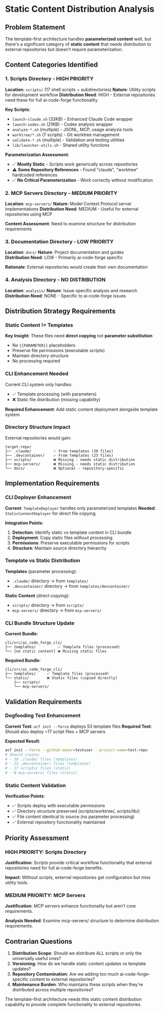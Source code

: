 # Static Content Distribution Analysis

## Problem Statement

The template-first architecture handles **parameterized content** well, but there's a significant category of **static content** that needs distribution to external repositories but doesn't require parameterization.

## Content Categories Identified

### 1. **Scripts Directory** - HIGH PRIORITY
**Location**: `scripts/` (17 shell scripts + subdirectories)
**Nature**: Utility scripts for development workflow
**Distribution Need**: HIGH - External repositories need these for full ai-code-forge functionality

**Key Scripts**:
- `launch-claude.sh` (33KB) - Enhanced Claude Code wrapper
- `launch-codex.sh` (21KB) - Codex analysis wrapper  
- `analyze-*.sh` (multiple) - JSONL, MCP, usage analysis tools
- `worktree/*.sh` (7 scripts) - Git worktree management
- `validate-*.sh` (multiple) - Validation and testing utilities
- `lib/launcher-utils.sh` - Shared utility functions

**Parameterization Assessment**: 
- ✅ **Mostly Static** - Scripts work generically across repositories
- ⚠️ **Some Repository References** - Found "claude", "worktree" hardcoded references
- ✅ **No Critical Parameterization** - Work correctly without modification

### 2. **MCP Servers Directory** - MEDIUM PRIORITY  
**Location**: `mcp-servers/` 
**Nature**: Model Context Protocol server implementations
**Distribution Need**: MEDIUM - Useful for external repositories using MCP

**Content Assessment**: Need to examine structure for distribution requirements

### 3. **Documentation Directory** - LOW PRIORITY
**Location**: `docs/`
**Nature**: Project documentation and guides  
**Distribution Need**: LOW - Primarily ai-code-forge specific

**Rationale**: External repositories would create their own documentation

### 4. **Analysis Directory** - NO DISTRIBUTION
**Location**: `analysis/` 
**Nature**: Issue-specific analysis and research
**Distribution Need**: NONE - Specific to ai-code-forge issues

## Distribution Strategy Requirements

### **Static Content != Templates**
**Key Insight**: These files need **direct copying** not **parameter substitution**
- No `{{PARAMETER}}` placeholders
- Preserve file permissions (executable scripts)
- Maintain directory structure  
- No processing required

### **CLI Enhancement Needed**
Current CLI system only handles:
- ✅ Template processing (with parameters)
- ❌ Static file distribution (missing capability)

**Required Enhancement**: Add static content deployment alongside template system

### **Directory Structure Impact**
External repositories would gain:
```
target-repo/
├── .claude/          ✅ From templates (30 files)
├── .devcontainer/    ✅ From templates (23 files)  
├── scripts/          ❌ Missing - needs static distribution
├── mcp-servers/      ❌ Missing - needs static distribution
└── docs/             ❌ Optional - repository-specific
```

## Implementation Requirements

### **CLI Deployer Enhancement**
**Current**: `TemplateDeployer` handles only parameterized templates
**Needed**: `StaticContentDeployer` for direct file copying

**Integration Points**:
1. **Detection**: Identify static vs template content in CLI bundle
2. **Deployment**: Copy static files without processing
3. **Permissions**: Preserve executable permissions for scripts
4. **Structure**: Maintain source directory hierarchy

### **Template vs Static Distribution**
**Templates** (parameter processing):
- `.claude/` directory → from `templates/` 
- `.devcontainer/` directory → from `templates/devcontainer/`

**Static Content** (direct copying):
- `scripts/` directory → from `scripts/`
- `mcp-servers/` directory → from `mcp-servers/`

### **CLI Bundle Structure Update**
**Current Bundle**:
```
cli/src/ai_code_forge_cli/
├── templates/          ✅ Template files (processed)
└── [no static content] ❌ Missing static files
```

**Required Bundle**:
```
cli/src/ai_code_forge_cli/
├── templates/     ✅ Template files (processed) 
└── static/        ❌ Static files (copied directly)
    ├── scripts/
    └── mcp-servers/
```

## Validation Requirements

### **Dogfooding Test Enhancement**
**Current Test**: `acf init --force` deploys 53 template files
**Required Test**: Should also deploy ~17 script files + MCP servers

**Expected Result**:
```bash
acf init --force --github-owner=testuser --project-name=test-repo
# Should create:
# - 30 .claude/ files (templates)
# - 23 .devcontainer/ files (templates)  
# - 17 scripts/ files (static)
# - N mcp-servers/ files (static)
```

### **Static Content Validation**
**Verification Points**:
- ✅ Scripts deploy with executable permissions
- ✅ Directory structure preserved (scripts/worktree/, scripts/lib/)
- ✅ File content identical to source (no parameter processing)
- ✅ External repository functionality maintained

## Priority Assessment

### **HIGH PRIORITY: Scripts Directory**
**Justification**: Scripts provide critical workflow functionality that external repositories need for full ai-code-forge benefits.

**Impact**: Without scripts, external repositories get configuration but miss utility tools.

### **MEDIUM PRIORITY: MCP Servers** 
**Justification**: MCP servers enhance functionality but aren't core requirements.

**Analysis Needed**: Examine mcp-servers/ structure to determine distribution requirements.

## Contrarian Questions

1. **Distribution Scope**: Should we distribute ALL scripts or only the universally useful ones?
2. **Versioning**: How do we handle static content updates vs template updates?
3. **Repository Contamination**: Are we adding too much ai-code-forge-specific content to external repositories?
4. **Maintenance Burden**: Who maintains these scripts when they're distributed across multiple repositories?

The template-first architecture needs this static content distribution capability to provide complete functionality to external repositories.